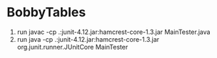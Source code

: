 # BobbyTables

1. run javac -cp .:junit-4.12.jar:hamcrest-core-1.3.jar MainTester.java
2. run java -cp .:junit-4.12.jar:hamcrest-core-1.3.jar org.junit.runner.JUnitCore MainTester 
